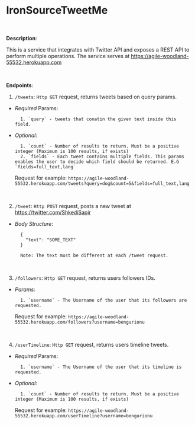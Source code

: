 # IronSourceTweetMe

<br/>

**Description**:

This is a service that integrates with Twitter API and exposes a REST API to perform multiple operations.
The service serves at https://agile-woodland-55532.herokuapp.com

<br/>

**Endpoints**:

1. `/tweets`: `Http GET` request, returns tweets based on query params.
* *Required* Params:

        1. `query` - tweets that conatin the given text inside this field.
* *Optional*:

        1. `count` - Number of results to return. Must be a positive integer (Maximum is 100 results, if exists)
        2. `fields` - Each tweet contains multiple fields. This params enables the user to decide which field should be returned. E.G `fields=full_text,lang`
        
    Request for example: `https://agile-woodland-55532.herokuapp.com/tweets?query=dog&count=5&fields=full_text,lang`
    
<br/>

2. `/tweet`: `Http POST` request, posts a new tweet at https://twitter.com/ShkediSapir
* *Body Structure*:

        {
          "text": "SOME_TEXT"
        }
        
        Note: The text must be different at each /tweet request.
         
<br/>

3. `/followers`: `Http GET` request, returns users followers IDs.
* *Params*:

        1. `username` - The Username of the user that its followers are requested.
        
    Request for example: `https://agile-woodland-55532.herokuapp.com/followers?username=bengurionu`
    
<br/>

4. `/userTimeline`: `Http GET` request, returns users timeline tweets.
* *Required* Params:

        1. `username` - The Username of the user that its timeline is requested.
* *Optional*:

        1. `count` - Number of results to return. Must be a positive integer (Maximum is 100 results, if exists)
        
    Request for example: `https://agile-woodland-55532.herokuapp.com/userTimeline?username=bengurionu` 